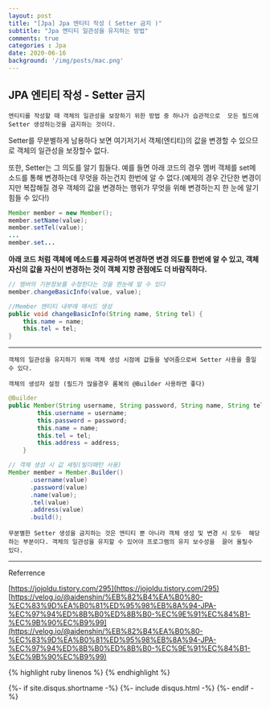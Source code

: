 ```yaml
---
layout: post
title: "[Jpa] Jpa 엔티티 작성 ( Setter 금지 )"
subtitle: "Jpa 엔티티 일관성을 유지하는 방법"
comments: true
categories : Jpa
date: 2020-06-16
background: '/img/posts/mac.png'
---
```


## JPA 엔티티 작성 - Setter 금지 

`엔티티를 작성할 때 객체의 일관성을 보장하기 위한 방법 중 하나가 습관적으로 
모든 필드에 Setter 생성하는것을 금지하는 것이다.`   

Setter를 무분별하게 남용하다 보면 여기저기서 객체(엔티티)의 값을 변경할 수 있으므로 
객체의 일관성을 보장할수 없다.   

또한, Setter는 그 의도를 알기 힘들다. 
예를 들면 아래 코드의 경우 멤버 객체를 set메소드를 통해 변경하는데 무엇을 
하는건지 한번에 알 수 없다.(예제의 경우 간단한 변경이지만 복잡해질 경우 객체의 값을 
        변경하는 행위가 무엇을 위해 변경하는지 한 눈에 알기 힘들 수 있다!)    


```java
Member member = new Member();
member.setName(value);
member.setTel(value);
...
member.set...
```

**아래 코드 처럼 객체에 메소드를 제공하여 변경하면 변경 의도를 한번에 알 수 있고, 
    객체 자신의 값을 자신이 변경하는 것이 객체 지향 관점에도 더 바람직하다.**   


```java
// 멤버의 기본정보를 수정한다는 것을 한눈에 알 수 있다
member.changeBasicInfo(value, value);
```  


```java
//Member 엔티티 내부에 매서드 생성
public void changeBasicInfo(String name, String tel) {
    this.name = name;
    this.tel = tel;
}

```
- - -

`객체의 일관성을 유지하기 위해 객체 생성 시점에 값들을 넣어줌으로써 Setter 사용을 줄일 수 있다.`   

`객체의 생성자 설정 (필드가 많을경우 롬복의 @Builder 사용하면 좋다)`   
```java
@Builder
public Member(String username, String password, String name, String tel, Address address) {
        this.username = username;
        this.password = password;
        this.name = name;
        this.tel = tel;
        this.address = address;
    }
```

```java
// 객체 생성 시 값 세팅(빌더패턴 사용)
Member member = Member.Builder()
      .username(value)
      .password(value)
      .name(value);
      .tel(value)
      .address(value)
      .build();
```


`무분별한 Setter 생성을 금지하는 것은 엔티티 뿐 아니라 객체 생성 및 변경 시 모두 
해당하는 부분이다. 객체의 일관성을 유지할 수 있어야 프로그램의 유지 보수성을 
끌어 올릴수 있다.`   

- - -
Referrence

[https://jojoldu.tistory.com/295](https://jojoldu.tistory.com/295)         
[https://velog.io/@aidenshin/%EB%82%B4%EA%B0%80-%EC%83%9D%EA%B0%81%ED%95%98%EB%8A%94-JPA-%EC%97%94%ED%8B%B0%ED%8B%B0-%EC%9E%91%EC%84%B1-%EC%9B%90%EC%B9%99](https://velog.io/@aidenshin/%EB%82%B4%EA%B0%80-%EC%83%9D%EA%B0%81%ED%95%98%EB%8A%94-JPA-%EC%97%94%ED%8B%B0%ED%8B%B0-%EC%9E%91%EC%84%B1-%EC%9B%90%EC%B9%99)

{% highlight ruby linenos %}
{% endhighlight %}

{%- if site.disqus.shortname -%}
    {%- include disqus.html -%}
{%- endif -%}

